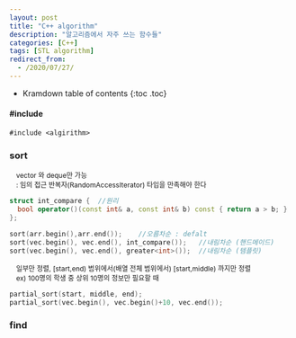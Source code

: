 ```yaml
---
layout: post
title: "C++ algorithm"
description: "알고리즘에서 자주 쓰는 함수들"
categories: [C++]
tags: [STL algorithm]
redirect_from:
  - /2020/07/27/
---
```

  <style>
    .margin {
      font-size:12px;
      margin-left:12px;
    }
    .nomargin{
      font-size:12px;
      margin-left:0;
    }
    .space{
      margin:-10px 0;
    }
  </style>

* Kramdown table of contents
{:toc .toc}

####  #include
`#include <algirithm>`


### sort    
<span class="margin">vector 와 deque만 가능</span>   
<span class="margin">: 임의 접근 반복자(RandomAccessIterator) 타입을 만족해야 한다</span>     

~~~ c++
struct int_compare {  //원리
  bool operator()(const int& a, const int& b) const { return a > b; }
};

sort(arr.begin(),arr.end());    //오름차순 : defalt 
sort(vec.begin(), vec.end(), int_compare());   //내림차순 (핸드메이드)
sort(vec.begin(), vec.end(), greater<int>());  //내림차순 (템플릿)
~~~

<span class="margin">일부만 정렬, [start,end) 범위에서(배열 전체 범위에서) [start,middle) 까지만 정렬</span>     
<span class="margin">ex) 100명의 학생 중 상위 10명의 정보만 필요할 때</span>     

~~~ c++
partial_sort(start, middle, end);
partial_sort(vec.begin(), vec.begin()+10, vec.end());
~~~

### find

#### 